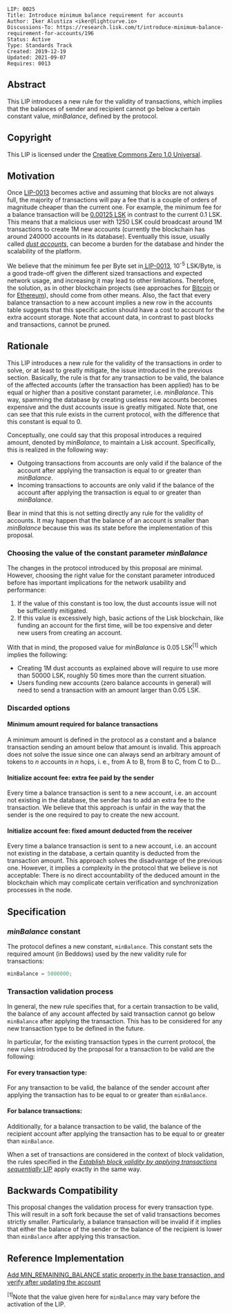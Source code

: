 ```
LIP: 0025
Title: Introduce minimum balance requirement for accounts
Author: Iker Alustiza <iker@lightcurve.io>
Discussions-To: https://research.lisk.com/t/introduce-minimum-balance-requirement-for-accounts/196
Status: Active
Type: Standards Track
Created: 2019-12-19
Updated: 2021-09-07
Requires: 0013
```

## Abstract

This LIP introduces a new rule for the validity of transactions, which implies that the balances of sender and recipient cannot go below a certain constant value, _minBalance_, defined by the protocol.

## Copyright

This LIP is licensed under the [Creative Commons Zero 1.0 Universal](https://creativecommons.org/publicdomain/zero/1.0/).

## Motivation

Once [LIP-0013](https://github.com/LiskHQ/lips/blob/master/proposals/lip-0013.md) becomes active and assuming that blocks are not always full, the majority of transactions will pay a fee that is a couple of orders of magnitude cheaper than the current one. For example, the minimum fee for a balance transaction will be [0.00125 LSK](https://github.com/LiskHQ/lips/blob/master/proposals/lip-0013.md#a-minimum-fee-implications) in contrast to the current 0.1 LSK. This means that a malicious user with 1250 LSK could broadcast around 1M transactions to create 1M new accounts (currently the blockchain has around 240000 accounts in its database). Eventually this issue, usually called [_dust accounts_](https://github.com/ethereum/EIPs/issues/168), can become a burden for the database and hinder the scalability of the platform.

We believe that the minimum fee per Byte set in[ LIP-0013](https://github.com/LiskHQ/lips/blob/master/proposals/lip-0013.md#minimum-fee-per-byte-minfeeperbyte), 10<sup>-5</sup> LSK/Byte, is a good trade-off given the different sized transactions and expected network usage, and increasing it may lead to other limitations. Therefore, the solution, as in other blockchain projects (see approaches for [Bitcoin](https://github.com/bitcoin/bitcoin/commit/9022aa3) or for [Ethereum](https://github.com/ethereum/EIPs/blob/master/EIPS/eip-161.md)), should come from other means. Also, the fact that every balance transaction to a new account implies a new row in the accounts table suggests that this specific action should have a cost to account for the extra account storage. Note that account data, in contrast to past blocks and transactions, cannot be pruned.

## Rationale

This LIP introduces a new rule for the validity of the transactions in order to solve, or at least to greatly mitigate, the issue introduced in the previous section. Basically, the rule is that for any transaction to be valid, the balance of the affected accounts (after the transaction has been applied) has to be equal or higher than a positive constant parameter, i.e. _minBalance_. This way, spamming the database by creating useless new accounts becomes expensive and the dust accounts issue is greatly mitigated.  Note that, one can see that this rule exists in the current protocol, with the difference that this constant is equal to 0.

Conceptually, one could say that this proposal introduces a required amount, denoted by _minBalance_, to maintain a Lisk account. Specifically, this is realized in the following way:

* Outgoing transactions from accounts are only valid if the balance of the account after applying the transaction is equal to or greater than _minBalance_.
* Incoming transactions to accounts are only valid if the balance of the account after applying the transaction is equal to or greater than _minBalance_.

Bear in mind that this is not setting directly any rule for the validity of accounts. It may happen that the balance of an account is smaller than _minBalance_ because this was its state before the implementation of this proposal.

### Choosing the value of the constant parameter _minBalance_

The changes in the protocol introduced by this proposal are minimal. However, choosing the right value for the constant parameter introduced before has important implications for the network usability and performance:

1. If the value of this constant is too low, the dust accounts issue will not be sufficiently mitigated.
2. If this value is excessively high, basic actions of the Lisk blockchain, like funding an account for the first time, will be too expensive and deter new users from creating an account.  

With that in mind, the proposed value for _minBalance_ is 0.05 LSK<sup>[1]</sup> which implies the following:

* Creating 1M dust accounts as explained above will require to use more than 50000 LSK, roughly 50 times more than the current situation.
* Users funding new accounts (zero balance accounts in general) will need to send a transaction with an amount larger than 0.05 LSK.

### Discarded options

#### Minimum amount required for balance transactions

A minimum amount is defined in the protocol as a constant and a balance transaction sending an amount below that amount is invalid. This approach does not solve the issue since one can always send an arbitrary amount of tokens to _n_ accounts in _n_ hops, i. e., from A to B, from B to C, from C to D...

#### Initialize account fee: extra fee paid by the sender

Every time a balance transaction is sent to a new account, i.e. an account not existing in the database, the sender has to add an extra fee to the transaction. We believe that this approach is unfair in the way that the sender is the one required to pay to create the new account.

#### Initialize account fee: fixed amount deducted from the receiver

Every time a balance transaction is sent to a new account, i.e. an account not existing in the database, a certain quantity is deducted from the transaction amount. This approach solves the disadvantage of the previous one. However, it implies a complexity in the protocol that we believe is not acceptable: There is no direct accountability of the deduced amount in the blockchain which may complicate certain verification and synchronization processes in the node.

## Specification

### _minBalance_ constant

The protocol defines a new constant, `minBalance`. This constant sets the required amount (in Beddows) used by the new validity rule for transactions:

```js
minBalance = 5000000;
```

### Transaction validation process

In general, the new rule specifies that, for a certain transaction to be valid, the balance of any account affected by said transaction cannot go below `minBalance` after applying the transaction. This has to be considered for any new transaction type to be defined in the future.

In particular, for the existing transaction types in the current protocol, the new rules introduced by the proposal for a transaction to be valid are the following:

#### For every transaction type:

For any transaction to be valid, the balance of the sender account after applying the transaction has to be equal to or greater than `minBalance`.

#### For balance transactions:

Additionally, for a balance transaction to be valid, the balance of the recipient account after applying the transaction has to be equal to or greater than `minBalance`.

When a set of transactions are considered in the context of block validation, the rules specified in the [_Establish block validity by applying transactions sequentially_ LIP](https://research.lisk.com/t/establish-block-validity-by-applying-transactions-sequentially/197) apply exactly in the same way.

## Backwards Compatibility

This proposal changes the validation process for every transaction type. This will result in a soft fork because the set of valid transactions becomes strictly smaller. Particularly, a balance transaction will be invalid if it implies that either the balance of the sender or the balance of the recipient is lower than  `minBalance` after applying this transaction.

## Reference Implementation

[Add MIN_REMAINING_BALANCE static property in the base transaction, and verify after updating the account](https://github.com/LiskHQ/lisk-sdk/issues/4848)

<sup>[1]</sup>Note that the value given here for `minBalance` may vary before the activation of the LIP.
